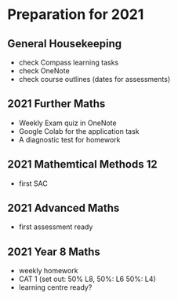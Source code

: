 # Preparation for 2021

## General Housekeeping
* check Compass learning tasks
* check OneNote
* check course outlines (dates for assessments)

## 2021 Further Maths
* Weekly Exam quiz in OneNote
* Google Colab for the application task
* A diagnostic test for homework

## 2021 Mathemtical Methods 12
* first SAC

## 2021 Advanced Maths
* first assessment ready

## 2021 Year 8 Maths
* weekly homework
* CAT 1 (set out: 50% L8, 50%: L6 50%: L4)
* learning centre ready?
